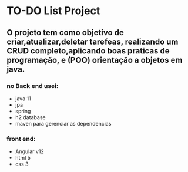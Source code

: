 # TO-DO List Project
## O projeto tem como objetivo de criar,atualizar,deletar tarefeas, realizando um CRUD completo,aplicando boas praticas de programação, e (POO) orientação a objetos em java.

### no Back end usei:
* java 11
* jpa
* spring
* h2 database
* maven para gerenciar as dependencias




### front end:
* Angular v12
* html 5
* css 3



